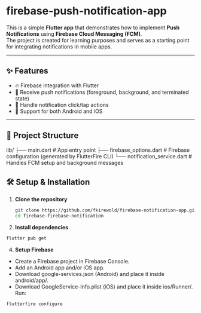 # firebase-push-notification-app
This is a simple **Flutter app** that demonstrates how to implement **Push Notifications** using **Firebase Cloud Messaging (FCM)**.  
The project is created for learning purposes and serves as a starting point for integrating notifications in mobile apps.

---

## ✨ Features
- 🔥 Firebase integration with Flutter  
- 📩 Receive push notifications (foreground, background, and terminated state)  
- 🎯 Handle notification click/tap actions  
- 🔔 Support for both Android and iOS  

-----

## 📂 Project Structure
lib/
├── main.dart # App entry point
├── firebase_options.dart # Firebase configuration (generated by FlutterFire CLI)
└── notification_service.dart # Handles FCM setup and background messages
## 🛠️ Setup & Installation
1. **Clone the repository**
   ```bash
   git clone https://github.com/fkirewold/firebase-notification-app.git
   cd firebase-firebase-notification
   ```
 3. **Install dependencies**
 ```bash
 flutter pub get
 ```
 4. **Setup Firebase**
- Create a Firebase project in Firebase Console.
- Add an Android app and/or iOS app.
- Download google-services.json (Android) and place it inside android/app/.
- Download GoogleService-Info.plist (iOS) and place it inside ios/Runner/.
Run:
```bash
flutterfire configure
```
